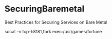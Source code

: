 # SecuringBaremetal
Best Practices for Securing Services on Bare Metal




socat -v tcp-l:8181,fork exec:/usr/games/fortune

